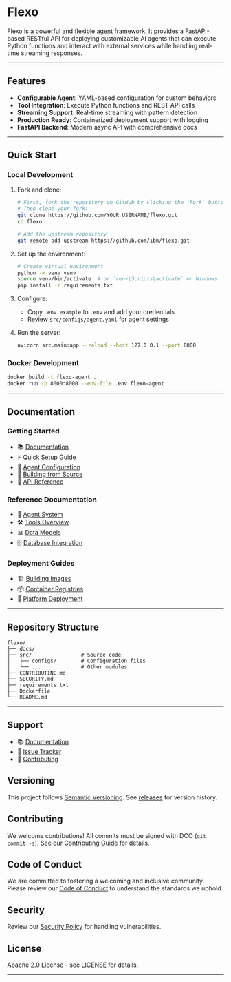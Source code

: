 # Flexo

Flexo is a powerful and flexible agent framework. It provides a FastAPI-based RESTful API for deploying customizable AI agents that can execute Python functions and interact with external services while handling real-time streaming responses.

---

## Features
- **Configurable Agent**: YAML-based configuration for custom behaviors
- **Tool Integration**: Execute Python functions and REST API calls
- **Streaming Support**: Real-time streaming with pattern detection
- **Production Ready**: Containerized deployment support with logging
- **FastAPI Backend**: Modern async API with comprehensive docs

---

## Quick Start

### Local Development

1. Fork and clone:
   ```bash
   # First, fork the repository on GitHub by clicking the 'Fork' button
   # Then clone your fork:
   git clone https://github.com/YOUR_USERNAME/flexo.git
   cd flexo

   # Add the upstream repository
   git remote add upstream https://github.com/ibm/flexo.git
   ```

2. Set up the environment:
   ```bash
   # Create virtual environment
   python -m venv venv
   source venv/bin/activate  # or `venv\Scripts\activate` on Windows
   pip install -r requirements.txt
   ```

3. Configure:
   - Copy `.env.example` to `.env` and add your credentials
   - Review `src/configs/agent.yaml` for agent settings

4. Run the server:
   ```bash
   uvicorn src.main:app --reload --host 127.0.0.1 --port 8000
   ```

### Docker Development
```bash
docker build -t flexo-agent .
docker run -p 8000:8000 --env-file .env flexo-agent
```

---

## Documentation

### Getting Started
- 📚 [Documentation](https://ibm.github.io/flexo/)
- ⚡ [Quick Setup Guide](https://ibm.github.io/flexo/getting-started/)
- 🔧 [Agent Configuration](https://ibm.github.io/flexo/agent-configuration/)
- 📖 [Building from Source](https://ibm.github.io/flexo/deployment/overview/)
- 🚀 [API Reference](https://ibm.github.io/flexo/api/)

### Reference Documentation
- 🤖 [Agent System](https://ibm.github.io/flexo/reference/agent/)
- 🛠️ [Tools Overview](https://ibm.github.io/flexo/reference/tools/)
- 📊 [Data Models](https://ibm.github.io/flexo/reference/data_models/)
- 🗄️ [Database Integration](https://ibm.github.io/flexo/reference/database/)

### Deployment Guides
- 🏗️ [Building Images](https://ibm.github.io/flexo/deployment/building-image/)
- 📦 [Container Registries](https://ibm.github.io/flexo/deployment/registries/overview/)
- 🚀 [Platform Deployment](https://ibm.github.io/flexo/deployment/platforms/overview/)

---

## Repository Structure
```
flexo/
├── docs/
├── src/                # Source code
│   ├── configs/        # Configuration files
│   └── ...             # Other modules
├── CONTRIBUTING.md
├── SECURITY.md
├── requirements.txt
├── Dockerfile
└── README.md
```

---

## Support
- 📚 [Documentation](https://ibm.github.io/flexo/)
- 🐛 [Issue Tracker](../../issues)
- 🤝 [Contributing](CONTRIBUTING.md)

## Versioning
This project follows [Semantic Versioning](https://semver.org/). See [releases](../../releases) for version history.

## Contributing
We welcome contributions! All commits must be signed with DCO (`git commit -s`). See our [Contributing Guide](CONTRIBUTING.md) for details.

## Code of Conduct
We are committed to fostering a welcoming and inclusive community. Please review our [Code of Conduct](CODE_OF_CONDUCT.md) to understand the standards we uphold.

## Security
Review our [Security Policy](SECURITY.md) for handling vulnerabilities.

## License
Apache 2.0 License - see [LICENSE](LICENSE) for details.

---
